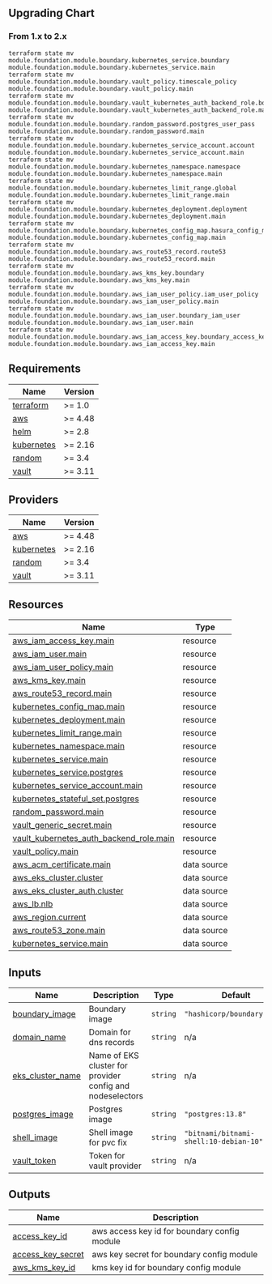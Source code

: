 ## Upgrading Chart
### From 1.x to 2.x

```console
terraform state mv module.foundation.module.boundary.kubernetes_service.boundary module.foundation.module.boundary.kubernetes_service.main
terraform state mv module.foundation.module.boundary.vault_policy.timescale_policy module.foundation.module.boundary.vault_policy.main
terraform state mv  module.foundation.module.boundary.vault_kubernetes_auth_backend_role.boundary  module.foundation.module.boundary.vault_kubernetes_auth_backend_role.main
terraform state mv module.foundation.module.boundary.random_password.postgres_user_pass module.foundation.module.boundary.random_password.main
terraform state mv module.foundation.module.boundary.kubernetes_service_account.account  module.foundation.module.boundary.kubernetes_service_account.main
terraform state mv module.foundation.module.boundary.kubernetes_namespace.namespace module.foundation.module.boundary.kubernetes_namespace.main
terraform state mv module.foundation.module.boundary.kubernetes_limit_range.global module.foundation.module.boundary.kubernetes_limit_range.main
terraform state mv module.foundation.module.boundary.kubernetes_deployment.deployment module.foundation.module.boundary.kubernetes_deployment.main
terraform state mv module.foundation.module.boundary.kubernetes_config_map.hasura_config_map module.foundation.module.boundary.kubernetes_config_map.main
terraform state mv module.foundation.module.boundary.aws_route53_record.route53 module.foundation.module.boundary.aws_route53_record.main
terraform state mv module.foundation.module.boundary.aws_kms_key.boundary  module.foundation.module.boundary.aws_kms_key.main
terraform state mv module.foundation.module.boundary.aws_iam_user_policy.iam_user_policy module.foundation.module.boundary.aws_iam_user_policy.main
terraform state mv module.foundation.module.boundary.aws_iam_user.boundary_iam_user module.foundation.module.boundary.aws_iam_user.main
terraform state mv module.foundation.module.boundary.aws_iam_access_key.boundary_access_key  module.foundation.module.boundary.aws_iam_access_key.main
```


<!-- BEGIN_TF_DOCS -->
## Requirements

| Name | Version |
|------|---------|
| <a name="requirement_terraform"></a> [terraform](#requirement\_terraform) | >= 1.0 |
| <a name="requirement_aws"></a> [aws](#requirement\_aws) | >= 4.48 |
| <a name="requirement_helm"></a> [helm](#requirement\_helm) | >= 2.8 |
| <a name="requirement_kubernetes"></a> [kubernetes](#requirement\_kubernetes) | >= 2.16 |
| <a name="requirement_random"></a> [random](#requirement\_random) | >= 3.4 |
| <a name="requirement_vault"></a> [vault](#requirement\_vault) | >= 3.11 |

## Providers

| Name | Version |
|------|---------|
| <a name="provider_aws"></a> [aws](#provider\_aws) | >= 4.48 |
| <a name="provider_kubernetes"></a> [kubernetes](#provider\_kubernetes) | >= 2.16 |
| <a name="provider_random"></a> [random](#provider\_random) | >= 3.4 |
| <a name="provider_vault"></a> [vault](#provider\_vault) | >= 3.11 |

## Resources

| Name | Type |
|------|------|
| [aws_iam_access_key.main](https://registry.terraform.io/providers/hashicorp/aws/latest/docs/resources/iam_access_key) | resource |
| [aws_iam_user.main](https://registry.terraform.io/providers/hashicorp/aws/latest/docs/resources/iam_user) | resource |
| [aws_iam_user_policy.main](https://registry.terraform.io/providers/hashicorp/aws/latest/docs/resources/iam_user_policy) | resource |
| [aws_kms_key.main](https://registry.terraform.io/providers/hashicorp/aws/latest/docs/resources/kms_key) | resource |
| [aws_route53_record.main](https://registry.terraform.io/providers/hashicorp/aws/latest/docs/resources/route53_record) | resource |
| [kubernetes_config_map.main](https://registry.terraform.io/providers/hashicorp/kubernetes/latest/docs/resources/config_map) | resource |
| [kubernetes_deployment.main](https://registry.terraform.io/providers/hashicorp/kubernetes/latest/docs/resources/deployment) | resource |
| [kubernetes_limit_range.main](https://registry.terraform.io/providers/hashicorp/kubernetes/latest/docs/resources/limit_range) | resource |
| [kubernetes_namespace.main](https://registry.terraform.io/providers/hashicorp/kubernetes/latest/docs/resources/namespace) | resource |
| [kubernetes_service.main](https://registry.terraform.io/providers/hashicorp/kubernetes/latest/docs/resources/service) | resource |
| [kubernetes_service.postgres](https://registry.terraform.io/providers/hashicorp/kubernetes/latest/docs/resources/service) | resource |
| [kubernetes_service_account.main](https://registry.terraform.io/providers/hashicorp/kubernetes/latest/docs/resources/service_account) | resource |
| [kubernetes_stateful_set.postgres](https://registry.terraform.io/providers/hashicorp/kubernetes/latest/docs/resources/stateful_set) | resource |
| [random_password.main](https://registry.terraform.io/providers/hashicorp/random/latest/docs/resources/password) | resource |
| [vault_generic_secret.main](https://registry.terraform.io/providers/hashicorp/vault/latest/docs/resources/generic_secret) | resource |
| [vault_kubernetes_auth_backend_role.main](https://registry.terraform.io/providers/hashicorp/vault/latest/docs/resources/kubernetes_auth_backend_role) | resource |
| [vault_policy.main](https://registry.terraform.io/providers/hashicorp/vault/latest/docs/resources/policy) | resource |
| [aws_acm_certificate.main](https://registry.terraform.io/providers/hashicorp/aws/latest/docs/data-sources/acm_certificate) | data source |
| [aws_eks_cluster.cluster](https://registry.terraform.io/providers/hashicorp/aws/latest/docs/data-sources/eks_cluster) | data source |
| [aws_eks_cluster_auth.cluster](https://registry.terraform.io/providers/hashicorp/aws/latest/docs/data-sources/eks_cluster_auth) | data source |
| [aws_lb.nlb](https://registry.terraform.io/providers/hashicorp/aws/latest/docs/data-sources/lb) | data source |
| [aws_region.current](https://registry.terraform.io/providers/hashicorp/aws/latest/docs/data-sources/region) | data source |
| [aws_route53_zone.main](https://registry.terraform.io/providers/hashicorp/aws/latest/docs/data-sources/route53_zone) | data source |
| [kubernetes_service.main](https://registry.terraform.io/providers/hashicorp/kubernetes/latest/docs/data-sources/service) | data source |

## Inputs

| Name | Description | Type | Default | Required |
|------|-------------|------|---------|:--------:|
| <a name="input_boundary_image"></a> [boundary\_image](#input\_boundary\_image) | Boundary image | `string` | `"hashicorp/boundary:0.11"` | no |
| <a name="input_domain_name"></a> [domain\_name](#input\_domain\_name) | Domain for dns records | `string` | n/a | yes |
| <a name="input_eks_cluster_name"></a> [eks\_cluster\_name](#input\_eks\_cluster\_name) | Name of EKS cluster for provider config and nodeselectors | `string` | n/a | yes |
| <a name="input_postgres_image"></a> [postgres\_image](#input\_postgres\_image) | Postgres image | `string` | `"postgres:13.8"` | no |
| <a name="input_shell_image"></a> [shell\_image](#input\_shell\_image) | Shell image for pvc fix | `string` | `"bitnami/bitnami-shell:10-debian-10"` | no |
| <a name="input_vault_token"></a> [vault\_token](#input\_vault\_token) | Token for vault provider | `string` | n/a | yes |

## Outputs

| Name | Description |
|------|-------------|
| <a name="output_access_key_id"></a> [access\_key\_id](#output\_access\_key\_id) | aws access key id for boundary config module |
| <a name="output_access_key_secret"></a> [access\_key\_secret](#output\_access\_key\_secret) | aws key secret for boundary config module |
| <a name="output_aws_kms_key_id"></a> [aws\_kms\_key\_id](#output\_aws\_kms\_key\_id) | kms key id for boundary config module |
<!-- END_TF_DOCS -->